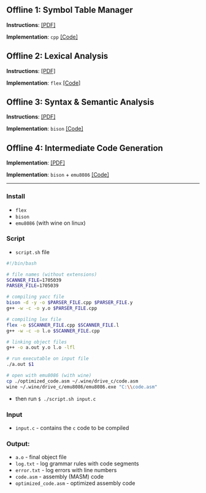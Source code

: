 ## Offline 1: Symbol Table Manager

**Instructions**: [[PDF]](/1-symbol-table-manager/instructions.pdf/)

**Implementation**: `cpp` [[Code]](/1-symbol-table-manager/code/)


## Offline 2: Lexical Analysis 

**Instructions**: [[PDF]](/2-lexical-analysis/instructions.pdf/)

**Implementation**: `flex` [[Code]](/2-lexical-analysis/code/)


## Offline 3: Syntax & Semantic Analysis

**Instructions**: [[PDF]](/3-syntax-semantic-analysis/instructions.pdf/)

**Implementation**: `bison` [[Code]](/3-syntax-semantic-analysis/code/)


## Offline 4: Intermediate Code Generation

**Implementation**: [[PDF]](/4-intermediate-code-generation/instructions.pdf/)

**Implementation**: `bison` + `emu8086` [[Code]](/4-intermediate-code-generation/code/)


---

### Install 
- `flex`
- `bison`
- `emu8086` (with wine on linux)

### Script

- `script.sh` file

```bash
#!/bin/bash

# file names (without extensions)
SCANNER_FILE=1705039
PARSER_FILE=1705039

# compiling yacc file
bison -d -y -o $PARSER_FILE.cpp $PARSER_FILE.y
g++ -w -c -o y.o $PARSER_FILE.cpp

# compiling lex file
flex -o $SCANNER_FILE.cpp $SCANNER_FILE.l
g++ -w -c -o l.o $SCANNER_FILE.cpp

# linking object files
g++ -o a.out y.o l.o -lfl

# run executable on input file
./a.out $1

# open with emu8086 (with wine)
cp ./optimized_code.asm ~/.wine/drive_c/code.asm
wine ~/.wine/drive_c/emu8086/emu8086.exe "C:\\code.asm"

```

- then run `$ ./script.sh input.c`

### Input
- `input.c` - contains the `c` code to be compiled

### Output:
- `a.o` - final object file
- `log.txt` - log grammar rules with code segments
- `error.txt` - log errors with line numbers
- `code.asm` - assembly (MASM) code
- `optimized_code.asm` - optimized assembly code
